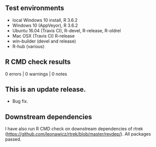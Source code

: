 ## Test environments

* local Windows 10 install, R 3.6.2
* Windows 10 (AppVeyor), R 3.6.2
* Ubuntu 16.04 (Travis CI), R-devel, R-release, R-oldrel
* Mac OSX (Travis CI) R-release
* win-builder (devel and release)
* R-hub (various)

## R CMD check results

0 errors | 0 warnings | 0 notes

## This is an update release.

* Bug fix.

## Downstream dependencies

I have also run R CMD check on downstream dependencies of rtrek 
(https://github.com/leonawicz/rtrek/blob/master/revdep/). 
All packages passed.
